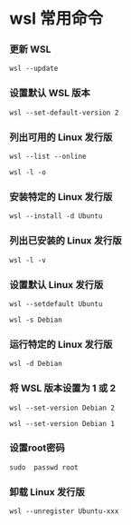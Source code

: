 # wsl 常用命令

### 更新 WSL
``wsl --update``

### 设置默认 WSL 版本
``wsl --set-default-version 2``

### 列出可用的 Linux 发行版
``wsl --list --online``

``wsl -l -o``

### 安装特定的 Linux 发行版
``wsl --install -d Ubuntu``

### 列出已安装的 Linux 发行版
``wsl -l -v``

### 设置默认 Linux 发行版
``wsl --setdefault Ubuntu``

``wsl -s Debian``

### 运行特定的 Linux 发行版
``wsl -d Debian``

### 将 WSL 版本设置为 1 或 2
``wsl --set-version Debian 2``

``wsl --set-version Debian 1``

### 设置root密码
``sudo  passwd root``

### 卸载 Linux 发行版
``wsl --unregister Ubuntu-xxx``
